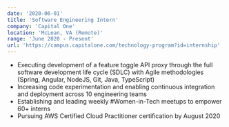 ```yaml
---
date: '2020-06-01'
title: 'Software Engineering Intern'
company: 'Capital One'
location: 'McLean, VA (Remote)'
range: 'June 2020 - Present'
url: 'https://campus.capitalone.com/technology-program?id=internship'
---
```


- Executing development of a feature toggle API proxy through the full software development life cycle (SDLC) with Agile methodologies (Spring, Angular, NodeJS, Git, Java, TypeScript)
- Increasing code experimentation and enabling continuous integration and deployment across 10 engineering teams
- Establishing and leading weekly #Women-in-Tech meetups to empower 60+ interns
- Pursuing AWS Certified Cloud Practitioner certification by August 2020
